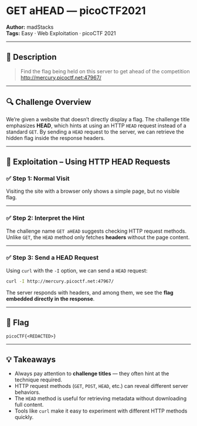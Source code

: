# GET aHEAD — picoCTF2021  

**Author:** madStacks  
**Tags:** Easy · Web Exploitation · picoCTF 2021  

---

## 🧠 Description  

> Find the flag being held on this server to get ahead of the competition  
> http://mercury.picoctf.net:47967/  

---

## 🔍 Challenge Overview  

We’re given a website that doesn’t directly display a flag. The challenge title emphasizes **HEAD**, which hints at using an HTTP `HEAD` request instead of a standard `GET`. By sending a `HEAD` request to the server, we can retrieve the hidden flag inside the response headers.  

---

## 🧪 Exploitation – Using HTTP HEAD Requests  

### ✅ Step 1: Normal Visit  

Visiting the site with a browser only shows a simple page, but no visible flag.  

---  

### ✅ Step 2: Interpret the Hint  

The challenge name `GET aHEAD` suggests checking HTTP request methods. Unlike `GET`, the `HEAD` method only fetches **headers** without the page content.  

---  

### ✅ Step 3: Send a HEAD Request  

Using `curl` with the `-I` option, we can send a `HEAD` request:  

```bash
curl -I http://mercury.picoctf.net:47967/
````

The server responds with headers, and among them, we see the **flag embedded directly in the response**.

---

## 🏁 Flag

```
picoCTF{<REDACTED>}  
```

---

## 💡 Takeaways

* Always pay attention to **challenge titles** — they often hint at the technique required.
* HTTP request methods (`GET`, `POST`, `HEAD`, etc.) can reveal different server behaviors.
* The `HEAD` method is useful for retrieving metadata without downloading full content.
* Tools like `curl` make it easy to experiment with different HTTP methods quickly.

```